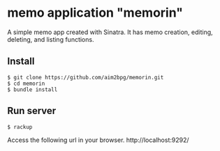 # memo application "memorin"
A simple memo app created with Sinatra.
It has memo creation, editing, deleting, and listing functions.
## Install
```
$ git clone https://github.com/aim2bpg/memorin.git
$ cd memorin
$ bundle install
```
## Run server
```
$ rackup
```
Access the following url in your browser. http://localhost:9292/
